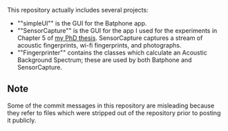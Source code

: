 This repository actually includes several projects:

* ""simpleUI"" is the GUI for the Batphone app.
* ""SensorCapture"" is the GUI for the app I used for the experiments in Chapter 5 of 
[my PhD thesis](http://stevetarzia.com/papers/NWU-EECS-11-09.pdf).  SensorCapture
captures a stream of acoustic fingerprints, wi-fi fingerprints, and photographs.
* ""Fingerprinter"" contains the classes which calculate an Acoustic Background Spectrum;
these are used by both Batphone and SensorCapture.

## Note ## 
Some of the commit messages in this repository are
misleading because they refer to files which were stripped out of
the repository prior to posting it publicly.